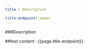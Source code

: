 ```yaml
---
title : Description

title-endpoint: makes
---
```


###Description

##test content : {{page.title-endpoint}} 
